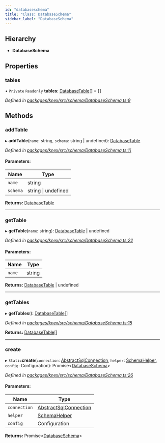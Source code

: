 ```yaml
---
id: "databaseschema"
title: "Class: DatabaseSchema"
sidebar_label: "DatabaseSchema"
---
```


## Hierarchy

* **DatabaseSchema**

## Properties

### tables

• `Private` `Readonly` **tables**: [DatabaseTable](databasetable.md)[] = []

*Defined in [packages/knex/src/schema/DatabaseSchema.ts:9](https://github.com/mikro-orm/mikro-orm/blob/4249b052e/packages/knex/src/schema/DatabaseSchema.ts#L9)*

## Methods

### addTable

▸ **addTable**(`name`: string, `schema`: string \| undefined): [DatabaseTable](databasetable.md)

*Defined in [packages/knex/src/schema/DatabaseSchema.ts:11](https://github.com/mikro-orm/mikro-orm/blob/4249b052e/packages/knex/src/schema/DatabaseSchema.ts#L11)*

#### Parameters:

Name | Type |
------ | ------ |
`name` | string |
`schema` | string \| undefined |

**Returns:** [DatabaseTable](databasetable.md)

___

### getTable

▸ **getTable**(`name`: string): [DatabaseTable](databasetable.md) \| undefined

*Defined in [packages/knex/src/schema/DatabaseSchema.ts:22](https://github.com/mikro-orm/mikro-orm/blob/4249b052e/packages/knex/src/schema/DatabaseSchema.ts#L22)*

#### Parameters:

Name | Type |
------ | ------ |
`name` | string |

**Returns:** [DatabaseTable](databasetable.md) \| undefined

___

### getTables

▸ **getTables**(): [DatabaseTable](databasetable.md)[]

*Defined in [packages/knex/src/schema/DatabaseSchema.ts:18](https://github.com/mikro-orm/mikro-orm/blob/4249b052e/packages/knex/src/schema/DatabaseSchema.ts#L18)*

**Returns:** [DatabaseTable](databasetable.md)[]

___

### create

▸ `Static`**create**(`connection`: [AbstractSqlConnection](abstractsqlconnection.md), `helper`: [SchemaHelper](schemahelper.md), `config`: Configuration): Promise&#60;[DatabaseSchema](databaseschema.md)>

*Defined in [packages/knex/src/schema/DatabaseSchema.ts:26](https://github.com/mikro-orm/mikro-orm/blob/4249b052e/packages/knex/src/schema/DatabaseSchema.ts#L26)*

#### Parameters:

Name | Type |
------ | ------ |
`connection` | [AbstractSqlConnection](abstractsqlconnection.md) |
`helper` | [SchemaHelper](schemahelper.md) |
`config` | Configuration |

**Returns:** Promise&#60;[DatabaseSchema](databaseschema.md)>
